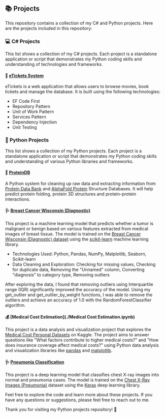 ## 📚 Projects

This repository contains a collection of my C# and Python projects.
Here are the projects included in this repository:

### :computer: C# Projects

This list shows a collection of my C# projects. Each project is a standalone application or script that demonstrates my Python coding skills and understanding of technologies and frameworks.

#### :ticket: [eTickets System](https://github.com/munakima/projects/tree/main/eTickets%20system)

eTickets is a web application that allows users to browse movies, book tickets and manage the database. It is built using the following technologies:
- EF Code First
- Repository Pattern
- Unit of Work Pattern
- Services Pattern
- Dependency Injection
- Unit Testing

### 🐍 Python Projects

This list shows a collection of my Python projects. Each project is a standalone application or script that demonstrates my Python coding skills and understanding of various Python libraries and frameworks.

#### :dna: [ProteinDB](./https://github.com/munakima/projects/tree/main/ProteinDB)

A Python system for cleaning up raw data and extracting information from 
[Protein Data Bank](https://www.rcsb.org/docs/programmatic-access/file-download-services) and [AlphaFold Protein](https://alphafold.ebi.ac.uk/download) Structure Databases. It will help predict protein folding, protein 3D structures and protein-protein interactions.


#### 🩺 [Breast Cancer Wisconsin (Diagnostic)](./Breast_Cancer_Wisconsin_(Diagnostic).ipynb)

This project is a machine learning model that predicts whether a tumor is malignant or benign based on various features extracted from medical images of breast tissue. The model is trained on the [Breast Cancer Wisconsin (Diagnostic) dataset](https://archive.ics.uci.edu/ml/datasets/Breast+Cancer+Wisconsin+(Diagnostic)) using the [scikit-learn](https://scikit-learn.org/) machine learning library.

- Technologies Used: Python, Pandas, NumPy, Matplotlib, Seaborn, Scikit-learn
- Data Cleaning and Exploration: Checking for missing values, Checking for duplicate data, Removing the "Unnamed" column, Converting "diagnosis" to category type, Removing outliers

After exploring the data, I found that removing outliers using Interquartile range (IQR) significantly improved the accuracy of the model. Using my get_outlier and get_outlier_by_weight functions, I was able to remove the outliers and achieve an accuracy of 1.0 with the RandomForestClassifier algorithm. 

#### 💰 [Medical Cost Estimation](./Medical Cost Estimation.ipynb)

This project is a data analysis and visualization project that explores the [Medical Cost Personal Datasets](https://www.kaggle.com/mirichoi0218/insurance) on Kaggle. The project aims to answer questions like "What factors contribute to higher medical costs?" and "How does insurance coverage affect medical costs?" using Python data analysis and visualization libraries like [pandas](https://pandas.pydata.org/) and [matplotlib](https://matplotlib.org/).

#### 🩺 [Pneumonia Classification](./Pneumonia_Classification.ipynb)

This project is a deep learning model that classifies chest X-ray images into normal and pneumonia cases. The model is trained on the [Chest X-Ray Images (Pneumonia)](https://www.kaggle.com/paultimothymooney/chest-xray-pneumonia) dataset using the [Keras](https://keras.io/) deep learning library.

Feel free to explore the code and learn more about these projects. If you have any questions or suggestions, please feel free to reach out to me.

Thank you for visiting my Python projects repository! 🙏
